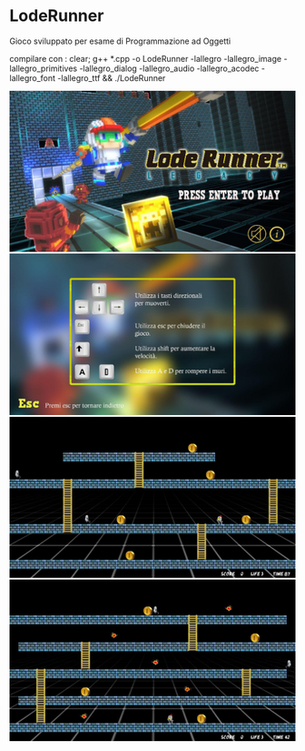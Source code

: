 # LodeRunner
Gioco sviluppato per esame di Programmazione ad Oggetti

compilare con : clear; g++ *.cpp  -o LodeRunner -lallegro -lallegro_image -lallegro_primitives -lallegro_dialog -lallegro_audio -lallegro_acodec -lallegro_font -lallegro_ttf && ./LodeRunner

![alt text](https://github.com/BigMet/LodeRunner/raw/master/1.jpg "Sfondo")
![alt text](https://github.com/BigMet/LodeRunner/raw/master/2.jpg "Sfondo")
![alt text](https://github.com/BigMet/LodeRunner/raw/master/3.jpg "Sfondo")
![alt text](https://github.com/BigMet/LodeRunner/raw/master/4.jpg "Sfondo")

